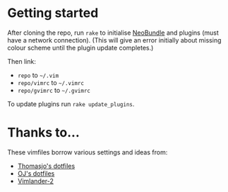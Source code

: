 # Getting started

After cloning the repo, run `rake` to initialise [NeoBundle](https://github.com/Shougo/neobundle.vim) and plugins (must have a network connection). (This will give an error initially about missing colour scheme until the plugin update completes.)

Then link:

* `repo` to `~/.vim`
* `repo/vimrc` to `~/.vimrc`
* `repo/gvimrc` to `~/.gvimrc`

To update plugins run `rake update_plugins`.

# Thanks to...
These vimfiles borrow various settings and ideas from:

* [Thomasjo's dotfiles](https://github.com/thomasjo/dotfiles)
* [OJ's dotfiles](https://bitbucket.org/OJ/dotfiles)
* [Vimlander-2](https://github.com/spicycode/Vimlander-2-The-Quickening)
